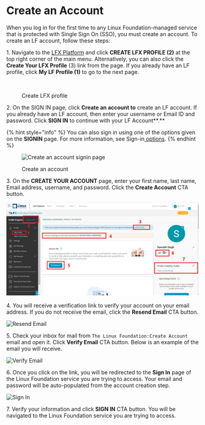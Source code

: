# Create an Account

When you log in for the first time to any Linux Foundation-managed service that is protected with Single Sign On (SSO), you must create an account. To create an LF account, follow these steps:

1\. Navigate to the [LFX Platform](http://lfx.linuxfoundation.org) and click **CREATE LFX PROFILE (2)** at the top right corner of the main menu. Alternatively, you can also click the **Create Your LFX Profile** (3) link from the page. If you already have an LF profile, click **My LF Profile (1)** to go to the next page.

<figure><img src="../.gitbook/assets/create LFX profile.PNG" alt=""><figcaption><p>Create LFX profile</p></figcaption></figure>

2\. On the SIGN IN page, click **Create an account to** create an LF account. If you already have an LF account, then enter your username or Email ID and password. Click **SIGN IN**  to continue with your LF Account**.**

{% hint style="info" %}
You can also sign in using one of the options given on the **SIGNIN** page. For more information, see Sign-in[ options](sign-in/).
{% endhint %}

<figure><img src="../.gitbook/assets/New SSO (1).png" alt="Create an account signin page"><figcaption><p>Create an account</p></figcaption></figure>

3\. On the **CREATE YOUR ACCOUNT** page, enter your first name, last name, Email address, username, and password. Click the **Create Account** CTA button.

![Create Account](<../.gitbook/assets/Individual Dashboard (1).PNG>)

4\. You will receive a verification link to verify your account on your email address. If you do not receive the email, click the **Resend Email** CTA button.

![Resend Email](../.gitbook/assets/CM3.png)

5\. Check your inbox for mail from `The Linux Foundation:Create Account` email and open it. Click **Verify Email** CTA button. Below is an example of the email you will receive.

![Verify Email](../.gitbook/assets/CM4.png)

6\. Once you click on the link, you will be redirected to the **Sign In** page of the Linux Foundation service you are trying to access. Your email and password will be auto-populated from the account creation step.

![Sign In](../.gitbook/assets/CM5.png)

7\. Verify your information and click **SIGN IN** CTA button. You will be navigated to the Linux Foundation service you are trying to access.
